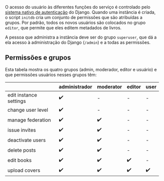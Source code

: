 O acesso do usuário às diferentes funções do serviço é controlado pelo [sistema nativo de autenticação](https://docs.djangoproject.com/en/3.2/topics/auth/default/) do Django. Quando uma instância é criada, o script `initdb` cria um conjunto de permissões que são atribuídas a grupos. Por padrão, todos os novos usuários são colocados no grupo `editor`, que permite que eles editem metadados de livros.

A pessoa que administra a instância deve ser do grupo `superuser`, que dá a ela acesso à administração do Django (`/admin`) e a todas as permissões.

## Permissões e grupos
Esta tabela mostra os quatro grupos (admin, moderador, editor e usuário) e que permissões usuários nesses grupos têm:

|                        | administrador | moderator | editor | user |
| ---------------------- | ------------- | --------- | ------ | ---- |
| edit instance settings | ✔️            | -         | -      | -    |
| change user level      | ✔️            | -         | -      | -    |
| manage federation      | ✔️            | ✔️        | -      | -    |
| issue invites          | ✔️            | ✔️        | -      | -    |
| deactivate users       | ✔️            | ✔️        | -      | -    |
| delete posts           | ✔️            | ✔️        | -      | -    |
| edit books             | ✔️            | ✔️        | ✔️     | -    |
 upload covers            |  ✔️    |     ✔️       |   ✔️     |  ✔️
